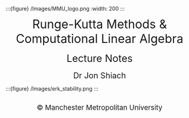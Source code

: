:::{figure} /Images/MMU_logo.png
:width: 200
:::

<center> <span style="font-size:24pt;">Runge-Kutta Methods & Computational Linear Algebra</span> </center>

<br>

<center> <span style="font-size:20pt;"> Lecture Notes</span> </center>

<br>

<center> <span style="font-size:16pt;">Dr Jon Shiach</span> </center>


:::{figure} /Images/erk_stability.png
:::


<br>

<center> <span style="font-size:14pt;">&copy; Manchester Metropolitan University</span> </center>